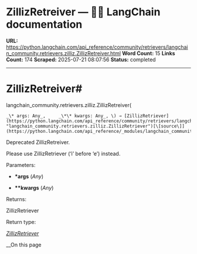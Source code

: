 # ZillizRetreiver — 🦜🔗 LangChain  documentation

**URL:** https://python.langchain.com/api_reference/community/retrievers/langchain_community.retrievers.zilliz.ZillizRetreiver.html
**Word Count:** 15
**Links Count:** 174
**Scraped:** 2025-07-21 08:07:56
**Status:** completed

---

# ZillizRetreiver\#

langchain\_community.retrievers.zilliz.ZillizRetreiver\(

    _\* args: Any_,     _\*\* kwargs: Any_, \) → [ZillizRetriever](https://python.langchain.com/api_reference/community/retrievers/langchain_community.retrievers.zilliz.ZillizRetriever.html#langchain_community.retrievers.zilliz.ZillizRetriever "langchain_community.retrievers.zilliz.ZillizRetriever")[\[source\]](https://python.langchain.com/api_reference/_modules/langchain_community/retrievers/zilliz.html#ZillizRetreiver)\#     

Deprecated ZillizRetreiver.

Please use ZillizRetriever \(‘i’ before ‘e’\) instead.

Parameters:     

  * **\*args** \(_Any_\)

  * **\*\*kwargs** \(_Any_\)

Returns:     

ZillizRetriever

Return type:     

[_ZillizRetriever_](https://python.langchain.com/api_reference/community/retrievers/langchain_community.retrievers.zilliz.ZillizRetriever.html#langchain_community.retrievers.zilliz.ZillizRetriever "langchain_community.retrievers.zilliz.ZillizRetriever")

__On this page